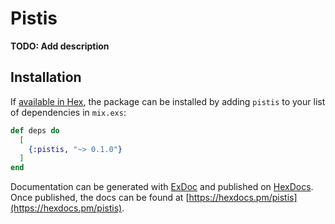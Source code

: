 # Pistis

**TODO: Add description**

## Installation

If [available in Hex](https://hex.pm/docs/publish), the package can be installed
by adding `pistis` to your list of dependencies in `mix.exs`:

```elixir
def deps do
  [
    {:pistis, "~> 0.1.0"}
  ]
end
```

Documentation can be generated with [ExDoc](https://github.com/elixir-lang/ex_doc)
and published on [HexDocs](https://hexdocs.pm). Once published, the docs can
be found at [https://hexdocs.pm/pistis](https://hexdocs.pm/pistis).

